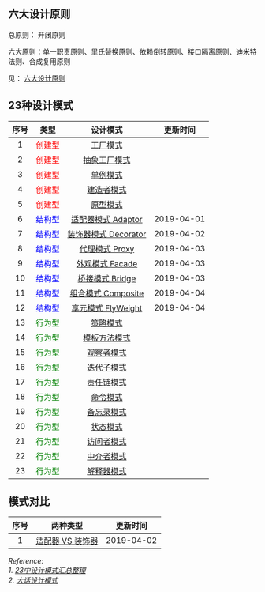 ## 六大设计原则
总原则： 开闭原则

六大原则：单一职责原则、里氏替换原则、依赖倒转原则、接口隔离原则、迪米特法则、合成复用原则

见： [六大设计原则](https://github.com/tengyuanjack/Blogs/blob/master/design-pattern/%E5%85%AD%E5%A4%A7%E8%AE%BE%E8%AE%A1%E5%8E%9F%E5%88%99.md)


## 23种设计模式

|序号|类型|设计模式|更新时间|
|:--:|:--:|:--:|:--:|
|1|<font color=red>创建型</font>|[工厂模式]()||
|2|<font color=red>创建型</font>|[抽象工厂模式]()||
|3|<font color=red>创建型</font>|[单例模式]()||
|4|<font color=red>创建型</font>|[建造者模式]()||
|5|<font color=red>创建型</font>|[原型模式]()||
|6|<font color=blue>结构型</font>|[适配器模式 Adaptor](https://github.com/tengyuanjack/Blogs/blob/master/design-pattern/%E9%80%82%E9%85%8D%E5%99%A8%E6%A8%A1%E5%BC%8F.md)|2019-04-01|
|7|<font color=blue>结构型</font>|[装饰器模式 Decorator](https://github.com/tengyuanjack/Blogs/blob/master/design-pattern/%E8%A3%85%E9%A5%B0%E5%99%A8%E6%A8%A1%E5%BC%8F.md)|2019-04-02|
|8|<font color=blue>结构型</font>|[代理模式 Proxy](https://github.com/tengyuanjack/Blogs/blob/master/design-pattern/%E4%BB%A3%E7%90%86%E6%A8%A1%E5%BC%8F.md)|2019-04-03|
|9|<font color=blue>结构型</font>|[外观模式 Facade](https://github.com/tengyuanjack/Blogs/blob/master/design-pattern/%E5%A4%96%E8%A7%82%E6%A8%A1%E5%BC%8F.md)|2019-04-03|
|10|<font color=blue>结构型</font>|[桥接模式 Bridge](https://github.com/tengyuanjack/Blogs/blob/master/design-pattern/%E6%A1%A5%E6%8E%A5%E6%A8%A1%E5%BC%8F.md)|2019-04-03|
|11|<font color=blue>结构型</font>|[组合模式 Composite](https://github.com/tengyuanjack/Blogs/blob/master/design-pattern/%E7%BB%84%E5%90%88%E6%A8%A1%E5%BC%8F.md)|2019-04-04|
|12|<font color=blue>结构型</font>|[享元模式 FlyWeight](https://github.com/tengyuanjack/Blogs/blob/master/design-pattern/%E4%BA%AB%E5%85%83%E6%A8%A1%E5%BC%8F.md)|2019-04-04|
|13|<font color=green>行为型</font>|[策略模式]()||
|14|<font color=green>行为型</font>|[模板方法模式]()||
|15|<font color=green>行为型</font>|[观察者模式]()||
|16|<font color=green>行为型</font>|[迭代子模式]()||
|17|<font color=green>行为型</font>|[责任链模式]()||
|18|<font color=green>行为型</font>|[命令模式]()||
|19|<font color=green>行为型</font>|[备忘录模式]()||
|20|<font color=green>行为型</font>|[状态模式]()||
|21|<font color=green>行为型</font>|[访问者模式]()||
|22|<font color=green>行为型</font>|[中介者模式]()||
|23|<font color=green>行为型</font>|[解释器模式]()||

## 模式对比

|序号|两种类型|更新时间|
|:--:|:--:|:--:|
|1|[适配器 VS 装饰器]()|2019-04-02|




*Reference:* <br/>
*1. [23中设计模式汇总整理](https://blog.csdn.net/jason0539/article/details/44956775)* <br/>
*2. [大话设计模式](https://book.douban.com/subject/2334288/)*
